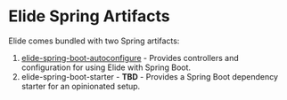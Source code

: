 # Elide Spring Artifacts

Elide comes bundled with two Spring artifacts:

1. [elide-spring-boot-autoconfigure](https://github.com/yahoo/elide/blob/master/elide-spring/elide-spring-boot-autoconfigure/README.md) - Provides controllers and configuration for using Elide with Spring Boot.
2. elide-spring-boot-starter - **TBD** - Provides a Spring Boot dependency starter for an opinionated setup.

